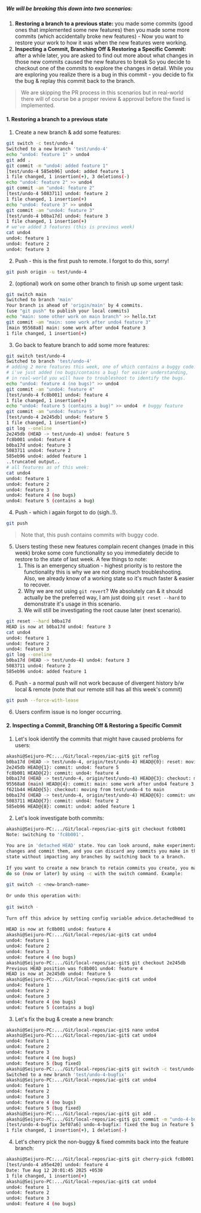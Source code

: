 
##### **We will be breaking this down into two scenarios:**

1. **Restoring a branch to a previous state:** you made some commits (good ones that implemented some new features) then you made some more commits (which accidentally broke new features) - Now you want to restore your work to how it was when the new features were working.
2. **Inspecting a Commit, Branching Off & Restoring a Specific Commit:** after a while later, you are asked to find out more about what changes in those new commits caused the new features to break So you decide to checkout one of the commits to explore the changes in detail. While you are exploring you realize there is a bug in this commit - you decide to fix the bug & replay this commit back to the branch. 

> We are skipping the PR process in this scenarios but in real-world there will of course be a proper review & approval before the fixed is implemented.

#### **1. Restoring a branch to a previous state**

1. Create a new branch & add some features:

```bash
git switch -c test/undo-4  
Switched to a new branch 'test/undo-4'  
echo "undo4: feature 1" > undo4  
git add .  
git commit -m "undo4: added feature 1"  
[test/undo-4 585eb96] undo4: added feature 1  
1 file changed, 1 insertion(+), 3 deletions(-)  
echo "undo4: feature 2" >> undo4  
git commit -am "undo4: feature 2"  
[test/undo-4 5083711] undo4: feature 2  
1 file changed, 1 insertion(+)  
echo "undo4: feature 3" >> undo4  
git commit -am "undo4: feature 3"  
[test/undo-4 b0ba17d] undo4: feature 3  
1 file changed, 1 insertion(+) 
# we've added 3 features (this is previous week)
cat undo4  
undo4: feature 1  
undo4: feature 2  
undo4: feature 3  
```

2. Push - this is the first push to remote. I forgot to do this, sorry!

```bash
git push origin -u test/undo-4
```

2. (optional) work on some other branch to finish up some urgent task:

```bash
git switch main  
Switched to branch 'main'  
Your branch is ahead of 'origin/main' by 4 commits.  
(use "git push" to publish your local commits)  
echo "main: some other work on main branch" >> hello.txt  
git commit -am "main: some work after undo4 feature 3"  
[main 95568a8] main: some work after undo4 feature 3  
1 file changed, 1 insertion(+)  
```

3. Go back to feature branch to add some more features:

```bash
git switch test/undo-4  
Switched to branch 'test/undo-4'  
# adding 2 more features this week, one of which contains a buggy code.
# i've just added (no bugs/contains a bug) for easier understanding,
# in real-world you will have to troubleshoot to identify the bugs.
echo "undo4: feature 4 (no bugs)" >> undo4  
git commit -am "undo4: feature 4"  
[test/undo-4 fc8b001] undo4: feature 4  
1 file changed, 1 insertion(+)  
echo "undo4: feature 5 (contains a bug)" >> undo4  # buggy feature
git commit -am "undo4: feature 5"  
[test/undo-4 2e245db] undo4: feature 5  
1 file changed, 1 insertion(+)  
git log --oneline  
2e245db (HEAD -> test/undo-4) undo4: feature 5  
fc8b001 undo4: feature 4  
b0ba17d undo4: feature 3  
5083711 undo4: feature 2  
585eb96 undo4: added feature 1
..truncated output..
# all features as of this week:
cat undo4  
undo4: feature 1  
undo4: feature 2  
undo4: feature 3  
undo4: feature 4 (no bugs)  
undo4: feature 5 (contains a bug)  
```

4. Push - which i again forgot to do (sigh..!).

```bash
git push
```

> Note that, this push contains commits with buggy code.

5. Users testing these new features complain recent changes (made in this week) broke some core functionality so you immediately decide to restore to the state of last week. A few things to note:
	1. This is an emergency situation - highest priority is to restore the functionality this is why we are not doing much troubleshooting. Also, we already know of a working state so it's much faster & easier to recover.
	2. Why we are not using `git revert`? We absolutely can & it should actually be the preferred way, I am just doing  `git reset --hard` to demonstrate it's usage in this scenario.
	3. We will still be investigating the root cause later (next scenario).

```bash
git reset --hard b0ba17d  
HEAD is now at b0ba17d undo4: feature 3  
cat undo4  
undo4: feature 1  
undo4: feature 2  
undo4: feature 3  
git log --oneline  
b0ba17d (HEAD -> test/undo-4) undo4: feature 3  
5083711 undo4: feature 2  
585eb96 undo4: added feature 1
```

6. Push - a normal push will not work because of divergent history b/w local & remote (note that our remote still has all this week's commit)

```bash
git push --force-with-lease
```

6. Users confirm issue is no longer occurring.

#### **2. Inspecting a Commit, Branching Off & Restoring a Specific Commit**

1. Let's look identify the commits that might have caused problems for users:

```bash
akashi@Seijuro-PC:.../Git/local-repos/iac-git$ git reflog  
b0ba17d (HEAD -> test/undo-4, origin/test/undo-4) HEAD@{0}: reset: moving to b0ba17d  
2e245db HEAD@{1}: commit: undo4: feature 5  
fc8b001 HEAD@{2}: commit: undo4: feature 4  
b0ba17d (HEAD -> test/undo-4, origin/test/undo-4) HEAD@{3}: checkout: moving from main to test/undo-4  
95568a8 (main) HEAD@{4}: commit: main: some work after undo4 feature 3  
f621b44 HEAD@{5}: checkout: moving from test/undo-4 to main  
b0ba17d (HEAD -> test/undo-4, origin/test/undo-4) HEAD@{6}: commit: undo4: feature 3  
5083711 HEAD@{7}: commit: undo4: feature 2  
585eb96 HEAD@{8}: commit: undo4: added feature 1
```

2. Let's look investigate both commits:

```bash
akashi@Seijuro-PC:.../Git/local-repos/iac-git$ git checkout fc8b001  
Note: switching to 'fc8b001'.  
  
You are in 'detached HEAD' state. You can look around, make experimental  
changes and commit them, and you can discard any commits you make in this  
state without impacting any branches by switching back to a branch.  
  
If you want to create a new branch to retain commits you create, you may  
do so (now or later) by using -c with the switch command. Example:  
  
git switch -c <new-branch-name>  
  
Or undo this operation with:  
  
git switch -  
  
Turn off this advice by setting config variable advice.detachedHead to false  
  
HEAD is now at fc8b001 undo4: feature 4  
akashi@Seijuro-PC:.../Git/local-repos/iac-git$ cat undo4  
undo4: feature 1  
undo4: feature 2  
undo4: feature 3  
undo4: feature 4 (no bugs)  
akashi@Seijuro-PC:.../Git/local-repos/iac-git$ git checkout 2e245db  
Previous HEAD position was fc8b001 undo4: feature 4  
HEAD is now at 2e245db undo4: feature 5  
akashi@Seijuro-PC:.../Git/local-repos/iac-git$ cat undo4  
undo4: feature 1  
undo4: feature 2  
undo4: feature 3  
undo4: feature 4 (no bugs)  
undo4: feature 5 (contains a bug)  
```

3. Let's fix the bug & create a new branch:

```bash
akashi@Seijuro-PC:.../Git/local-repos/iac-git$ nano undo4  
akashi@Seijuro-PC:.../Git/local-repos/iac-git$ cat undo4  
undo4: feature 1  
undo4: feature 2  
undo4: feature 3  
undo4: feature 4 (no bugs)  
undo4: feature 5 (bug fixed)  
akashi@Seijuro-PC:.../Git/local-repos/iac-git$ git switch -c test/undo-4-bugfix  
Switched to a new branch 'test/undo-4-bugfix'  
akashi@Seijuro-PC:.../Git/local-repos/iac-git$ cat undo4  
undo4: feature 1  
undo4: feature 2  
undo4: feature 3  
undo4: feature 4 (no bugs)  
undo4: feature 5 (bug fixed)  
akashi@Seijuro-PC:.../Git/local-repos/iac-git$ git add .  
akashi@Seijuro-PC:.../Git/local-repos/iac-git$ git commit -m "undo-4-bugfix: fixed the bug in feature 5"  
[test/undo-4-bugfix 3ef07a6] undo-4-bugfix: fixed the bug in feature 5  
1 file changed, 1 insertion(+), 1 deletion(-)
```

4. Let's cherry pick the non-buggy & fixed commits back into the feature branch:

```bash
akashi@Seijuro-PC:.../Git/local-repos/iac-git$ git cherry-pick fc8b001  
[test/undo-4 a95e420] undo4: feature 4  
Date: Tue Aug 12 20:01:45 2025 +0530  
1 file changed, 1 insertion(+)
akashi@Seijuro-PC:.../Git/local-repos/iac-git$ cat undo4  
undo4: feature 1  
undo4: feature 2  
undo4: feature 3  
undo4: feature 4 (no bugs)

```